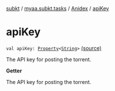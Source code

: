 [subkt](../../index.md) / [myaa.subkt.tasks](../index.md) / [Anidex](index.md) / [apiKey](./api-key.md)

# apiKey

`val apiKey: `[`Property`](https://docs.gradle.org/current/javadoc/org/gradle/api/provider/Property.html)`<`[`String`](https://kotlinlang.org/api/latest/jvm/stdlib/kotlin/-string/index.html)`>` [(source)](https://github.com/Myaamori/SubKt/blob/master/src/main/kotlin/myaa/subkt/tasks/tasks.kt#L1110)

The API key for posting the torrent.

**Getter**

The API key for posting the torrent.

